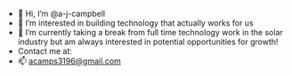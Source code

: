 - 👋 Hi, I’m @a-j-campbell
- 👀 I’m interested in building technology that actually works for us
- 🌱 I’m currently taking a break from full time technology work in the solar industry but am always interested in potential opportunities for growth!
- Contact me at:
- 📫 acamps3196@gmail.com

<!---
a-j-campbell/a-j-campbell is a ✨ special ✨ repository because its `README.md` (this file) appears on your GitHub profile.
You can click the Preview link to take a look at your changes.
--->
